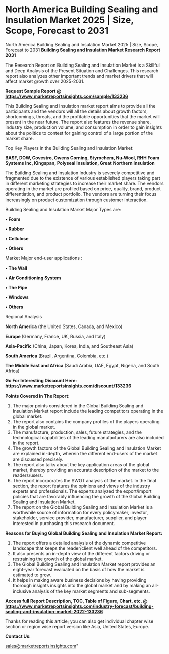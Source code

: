 # North America Building Sealing and Insulation Market 2025 | Size, Scope, Forecast to 2031
 North America Building Sealing and Insulation Market 2025 | Size, Scope, Forecast to 2031
<strong>Building Sealing and Insulation Market Research Report 2031</strong>

The Research Report on Building Sealing and Insulation Market is a Skillful and Deep Analysis of the Present Situation and Challenges. This research report also analyzes other important trends and market drivers that will affect market growth over 2025-2031.

<strong>Request Sample Report @ <a href=https://www.marketreportsinsights.com/sample/133236>https://www.marketreportsinsights.com/sample/133236</a></strong>

This Building Sealing and Insulation market report aims to provide all the participants and the vendors will all the details about growth factors, shortcomings, threats, and the profitable opportunities that the market will present in the near future. The report also features the revenue share, industry size, production volume, and consumption in order to gain insights about the politics to contest for gaining control of a large portion of the market share.

Top Key Players in the Building Sealing and Insulation Market:

<strong>BASF, DOW, Covestro, Owens Corning, Styrochem, Nu-Wool, RHH Foam Systems Inc, Kingspan, Polyseal Insulation, Great Northern Insulation</strong>

The Building Sealing and Insulation Industry is severely competitive and fragmented due to the existence of various established players taking part in different marketing strategies to increase their market share. The vendors operating in the market are profiled based on price, quality, brand, product differentiation, and product portfolio. The vendors are turning their focus increasingly on product customization through customer interaction.

Building Sealing and Insulation Market Major Types are:

<strong>• Foam

• Rubber

• Cellulose

• Others</strong>

Market Major end-user applications :

<strong>• The Wall

• Air Conditioning System

• The Pipe

• Windows

• Others</strong>

Regional Analysis

</u><strong><b>North America</b></strong> (the United States, Canada, and Mexico)

<strong><b>Europe </b></strong>(Germany, France, UK, Russia, and Italy)

<strong><b>Asia-Pacific</b></strong> (China, Japan, Korea, India, and Southeast Asia)

<strong><b>South America</b></strong> (Brazil, Argentina, Colombia, etc.)

<strong><b>The Middle East and Africa</b></strong> (Saudi Arabia, UAE, Egypt, Nigeria, and South Africa)

<strong>Go For Interesting Discount Here: <a href=https://www.marketreportsinsights.com/discount/133236>https://www.marketreportsinsights.com/discount/133236</a></strong>

<strong>Points Covered in The Report:</strong>
<ol>
  <li>The major points considered in the Global Building Sealing and Insulation Market report include the leading competitors operating in the global market.</li>
  <li>The report also contains the company profiles of the players operating in the global market.</li>
  <li>The manufacture, production, sales, future strategies, and the technological capabilities of the leading manufacturers are also included in the report.</li>
  <li>The growth factors of the Global Building Sealing and Insulation Market are explained in-depth, wherein the different end-users of the market are discussed precisely.</li>
  <li>The report also talks about the key application areas of the global market, thereby providing an accurate description of the market to the readers/users.</li>
  <li>The report incorporates the SWOT analysis of the market. In the final section, the report features the opinions and views of the industry experts and professionals. The experts analyzed the export/import policies that are favorably influencing the growth of the Global Building Sealing and Insulation Market.</li>
  <li>The report on the Global Building Sealing and Insulation Market is a worthwhile source of information for every policymaker, investor, stakeholder, service provider, manufacturer, supplier, and player interested in purchasing this research document.</li>
</ol>
<strong>Reasons for Buying Global Building Sealing and Insulation Market Report:</strong>

<ol>
  <li>The report offers a detailed analysis of the dynamic competitive landscape that keeps the reader/client well ahead of the competitors.</li>
  <li>It also presents an in-depth view of the different factors driving or restraining the growth of the global market.</li>
  <li>The Global Building Sealing and Insulation Market report provides an eight-year forecast evaluated on the basis of how the market is estimated to grow.</li>
  <li>It helps in making aware business decisions by having providing thorough insights insights into the global market and by making an all-inclusive analysis of the key market segments and sub-segments.</li>
</ol>
<strong>Access full Report Description, TOC, Table of Figure, Chart, etc. @ <a href=https://www.marketreportsinsights.com/industry-forecast/building-sealing-and-insulation-market-2022-133236>https://www.marketreportsinsights.com/industry-forecast/building-sealing-and-insulation-market-2022-133236</a></strong>


Thanks for reading this article; you can also get individual chapter wise section or region wise report version like Asia, United States, Europe.

<strong>Contact Us:</strong>

sales@marketreportsinsights.com"
